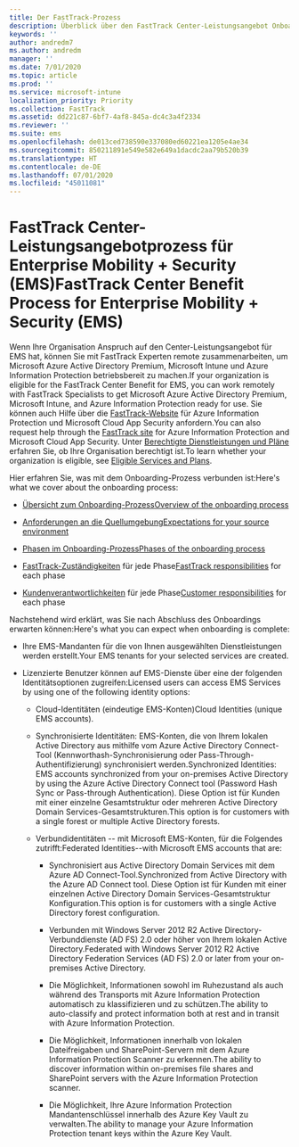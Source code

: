 ```yaml
---
title: Der FastTrack-Prozess
description: Überblick über den FastTrack Center-Leistungsangebot Onboarding Prozess
keywords: ''
author: andredm7
ms.author: andredm
manager: ''
ms.date: 7/01/2020
ms.topic: article
ms.prod: ''
ms.service: microsoft-intune
localization_priority: Priority
ms.collection: FastTrack
ms.assetid: dd221c87-6bf7-4af8-845a-dc4c3a4f2334
ms.reviewer: ''
ms.suite: ems
ms.openlocfilehash: de013ced738590e337080ed60221ea1205e4ae34
ms.sourcegitcommit: 850211891e549e582e649a1dacdc2aa79b520b39
ms.translationtype: HT
ms.contentlocale: de-DE
ms.lasthandoff: 07/01/2020
ms.locfileid: "45011081"
---
```

# <a name="fasttrack-center-benefit-process-for-enterprise-mobility--security-ems"></a><span data-ttu-id="51e23-103">FastTrack Center-Leistungsangebotprozess für Enterprise Mobility + Security (EMS)</span><span class="sxs-lookup"><span data-stu-id="51e23-103">FastTrack Center Benefit Process for Enterprise Mobility + Security (EMS)</span></span>
<span data-ttu-id="51e23-104">Wenn Ihre Organisation Anspruch auf den Center-Leistungsangebot für EMS hat, können Sie mit FastTrack Experten remote zusammenarbeiten, um Microsoft Azure Active Directory Premium, Microsoft Intune und Azure Information Protection betriebsbereit zu machen.</span><span class="sxs-lookup"><span data-stu-id="51e23-104">If your organization is eligible for the FastTrack Center Benefit for EMS, you can work remotely with FastTrack Specialists to get Microsoft Azure Active Directory Premium, Microsoft Intune, and Azure Information Protection ready for use.</span></span> <span data-ttu-id="51e23-105">Sie können auch Hilfe über die [FastTrack-Website](https://www.microsoft.com/fasttrack/microsoft-365/ems) für Azure Information Protection und Microsoft Cloud App Security anfordern.</span><span class="sxs-lookup"><span data-stu-id="51e23-105">You can also request help through the [FastTrack site](https://www.microsoft.com/fasttrack/microsoft-365/ems) for Azure Information Protection and Microsoft Cloud App Security.</span></span> <span data-ttu-id="51e23-106">Unter [Berechtigte Dienstleistungen und Pläne](M365-eligible-services-and-plans.md) erfahren Sie, ob Ihre Organisation berechtigt ist.</span><span class="sxs-lookup"><span data-stu-id="51e23-106">To learn whether your organization is eligible, see [Eligible Services and Plans](M365-eligible-services-and-plans.md).</span></span>


<span data-ttu-id="51e23-107">Hier erfahren Sie, was mit dem Onboarding-Prozess verbunden ist:</span><span class="sxs-lookup"><span data-stu-id="51e23-107">Here's what we cover about the onboarding process:</span></span>

-   [<span data-ttu-id="51e23-108">Übersicht zum Onboarding-Prozess</span><span class="sxs-lookup"><span data-stu-id="51e23-108">Overview of the onboarding process</span></span>](EMS-fasttrack-benefit-overview.md)

-   [<span data-ttu-id="51e23-109">Anforderungen an die Quellumgebung</span><span class="sxs-lookup"><span data-stu-id="51e23-109">Expectations for your source environment</span></span>](EMS-source-environment-expectations.md)

-   [<span data-ttu-id="51e23-110">Phasen im Onboarding-Prozess</span><span class="sxs-lookup"><span data-stu-id="51e23-110">Phases of the onboarding process</span></span>](EMS-onboarding-phases.md)

-   <span data-ttu-id="51e23-111">[FastTrack-Zuständigkeiten](EMS-fasttrack-responsibilities.md) für jede Phase</span><span class="sxs-lookup"><span data-stu-id="51e23-111">[FastTrack responsibilities](EMS-fasttrack-responsibilities.md) for each phase</span></span>

-   <span data-ttu-id="51e23-112">[Kundenverantwortlichkeiten](EMS-your-responsibilities.md) für jede Phase</span><span class="sxs-lookup"><span data-stu-id="51e23-112">[Customer responsibilities](EMS-your-responsibilities.md) for each phase</span></span>

<span data-ttu-id="51e23-113">Nachstehend wird erklärt, was Sie nach Abschluss des Onboardings erwarten können:</span><span class="sxs-lookup"><span data-stu-id="51e23-113">Here's what you can expect when onboarding is complete:</span></span>

-   <span data-ttu-id="51e23-114">Ihre EMS-Mandanten für die von Ihnen ausgewählten Dienstleistungen werden erstellt.</span><span class="sxs-lookup"><span data-stu-id="51e23-114">Your EMS tenants for your selected services are created.</span></span>

-   <span data-ttu-id="51e23-115">Lizenzierte Benutzer können auf EMS-Dienste über eine der folgenden Identitätsoptionen zugreifen:</span><span class="sxs-lookup"><span data-stu-id="51e23-115">Licensed users can access EMS Services by using one of the following identity options:</span></span>

    -   <span data-ttu-id="51e23-116">Cloud-Identitäten (eindeutige EMS-Konten)</span><span class="sxs-lookup"><span data-stu-id="51e23-116">Cloud Identities (unique EMS accounts).</span></span>

    -   <span data-ttu-id="51e23-117">Synchronisierte Identitäten: EMS-Konten, die von Ihrem lokalen Active Directory aus mithilfe vom Azure Active Directory Connect-Tool (Kennworthash-Synchronisierung oder Pass-Through-Authentifizierung) synchronisiert werden.</span><span class="sxs-lookup"><span data-stu-id="51e23-117">Synchronized Identities: EMS accounts synchronized from your on-premises Active Directory by using the Azure Active Directory Connect tool (Password Hash Sync or Pass-through Authentication).</span></span> <span data-ttu-id="51e23-118">Diese Option ist für Kunden mit einer einzelne Gesamtstruktur oder mehreren Active Directory Domain Services-Gesamtstrukturen.</span><span class="sxs-lookup"><span data-stu-id="51e23-118">This option is for customers with a single forest or multiple Active Directory forests.</span></span>

    -   <span data-ttu-id="51e23-119">Verbundidentitäten -- mit Microsoft EMS-Konten, für die Folgendes zutrifft:</span><span class="sxs-lookup"><span data-stu-id="51e23-119">Federated Identities--with Microsoft EMS accounts that are:</span></span>

        -   <span data-ttu-id="51e23-120">Synchronisiert aus Active Directory Domain Services mit dem Azure AD Connect-Tool.</span><span class="sxs-lookup"><span data-stu-id="51e23-120">Synchronized from Active Directory with the Azure AD Connect tool.</span></span> <span data-ttu-id="51e23-121">Diese Option ist für Kunden mit einer einzelnen Active Directory Domain Services-Gesamtstruktur Konfiguration.</span><span class="sxs-lookup"><span data-stu-id="51e23-121">This option is for customers with a single Active Directory forest configuration.</span></span>

        -   <span data-ttu-id="51e23-122">Verbunden mit Windows Server 2012 R2 Active Directory-Verbunddienste (AD FS) 2.0 oder höher von Ihrem lokalen Active Directory.</span><span class="sxs-lookup"><span data-stu-id="51e23-122">Federated with Windows Server 2012 R2 Active Directory Federation Services (AD FS) 2.0 or later from your on-premises Active Directory.</span></span>

        -   <span data-ttu-id="51e23-123">Die Möglichkeit, Informationen sowohl im Ruhezustand als auch während des Transports mit Azure Information Protection automatisch zu klassifizieren und zu schützen.</span><span class="sxs-lookup"><span data-stu-id="51e23-123">The ability to auto-classify and protect information both at rest and in transit with Azure Information Protection.</span></span> 

        -   <span data-ttu-id="51e23-124">Die Möglichkeit, Informationen innerhalb von lokalen Dateifreigaben und SharePoint-Servern mit dem Azure Information Protection Scanner zu erkennen.</span><span class="sxs-lookup"><span data-stu-id="51e23-124">The ability to discover information within on-premises file shares and SharePoint servers with the Azure Information Protection scanner.</span></span> 

        -   <span data-ttu-id="51e23-125">Die Möglichkeit, Ihre Azure Information Protection Mandantenschlüssel innerhalb des Azure Key Vault zu verwalten.</span><span class="sxs-lookup"><span data-stu-id="51e23-125">The ability to manage your Azure Information Protection tenant keys within the Azure Key Vault.</span></span> 

